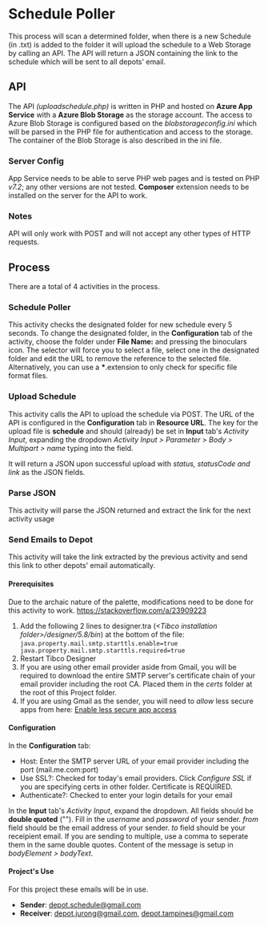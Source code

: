# Schedule Poller
This process will scan a determined folder, when there is a new Schedule (in .txt) is added to the folder it will upload the schedule to a Web Storage by calling an API. The API will return a JSON containing the link to the schedule which will be sent to all depots' email.

## API
The API *(uploadschedule.php)* is written in PHP and hosted on **Azure App Service** with a **Azure Blob Storage** as the storage account. The access to Azure Blob Storage is configured based on the *blobstorageconfig.ini* which will be parsed in the PHP file for authentication and access to the storage. The container of the Blob Storage is also described in the ini file.

### Server Config
App Service needs to be able to serve PHP web pages and is tested on PHP *v7.2*; any other versions are not tested. **Composer** extension needs to be installed on the server for the API to work.

### Notes
API will only work with POST and will not accept any other types of HTTP requests.

## Process
There are a total of 4 activities in the process.

### Schedule Poller
This activity checks the designated folder for new schedule every 5 seconds. To change the designated folder, in the **Configuration** tab of the activity, choose the folder under **File Name:** and pressing the binoculars icon. The selector will force you to select a file, select one in the designated folder and edit the URL to remove the reference to the selected file. Alternatively, you can use a __*__.extension to only check for specific file format files.

### Upload Schedule
This activity calls the API to upload the schedule via POST. The URL of the API is configured in the **Configuration** tab in **Resource URL**. The key for the upload file is **schedule** and should (already) be set in **Input** tab's *Activity Input*, expanding the dropdown *Activity Input > Parameter > Body > Multipart > name* typing into the field.

It will return a JSON upon successful upload with *status, statusCode and link* as the JSON fields.

### Parse JSON
This activity will parse the JSON returned and extract the link for the next activity usage

### Send Emails to Depot
This activity will take the link extracted by the previous activity and send this link to other depots' email automatically.

#### Prerequisites
Due to the archaic nature of the palette, modifications need to be done for this activity to work.
<https://stackoverflow.com/a/23909223>

1. Add the following 2 lines to designer.tra (*\<Tibco installation folder\>/designer/5.8/bin*) at the bottom of the file:
<code>java.property.mail.smtp.starttls.enable=true
java.property.mail.smtp.starttls.required=true</code>
2. Restart Tibco Designer
3. If you are using other email provider aside from Gmail, you will be required to download the entire SMTP server's certificate chain of your email provider including the root CA. Placed them in the *certs* folder at the root of this Project folder.
4. If you are using Gmail as the sender, you will need to *allow* less secure apps from here: [Enable less secure app access](https://myaccount.google.com/lesssecureapps)

#### Configuration
In the **Configuration** tab:
- Host: Enter the SMTP server URL of your email provider including the port (mail.me.com:port)
- Use SSL?: Checked for today's email providers. Click *Configure SSL* if you are specifying certs in other folder. Certificate is REQUIRED.
- Authenticate?: Checked to enter your login details for your email

In the **Input** tab's *Activity Input*, expand the dropdown. All fields should be **double quoted** (""). Fill in the *username* and *password* of your sender. *from* field should be the email address of your sender. *to* field should be your receipient email. If you are sending to multiple, use a comma to seperate them in the same double quotes. Content of the message is setup in *bodyElement > bodyText*.

#### Project's Use
For this project these emails will be in use.
- **Sender**: depot.schedule@gmail.com
- **Receiver**: depot.jurong@gmail.com, depot.tampines@gmail.com

